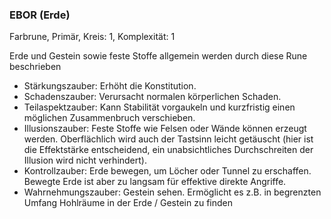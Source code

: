 ### EBOR (Erde)
  
Farbrune, Primär, Kreis: 1, Komplexität: 1

Erde und Gestein sowie feste Stoffe allgemein werden durch diese Rune beschrieben

* Stärkungszauber: Erhöht die Konstitution.
* Schadenszauber: Verursacht normalen körperlichen Schaden.
* Teilaspektzauber: Kann Stabilität vorgaukeln und kurzfristig einen möglichen Zusammenbruch verschieben.
* Illusionszauber: Feste Stoffe wie Felsen oder Wände können erzeugt werden. Oberflächlich wird auch der Tastsinn leicht
getäuscht (hier ist die Effektstärke entscheidend, ein unabsichtliches Durchschreiten der Illusion wird nicht verhindert).
* Kontrollzauber: Erde bewegen, um Löcher oder Tunnel zu erschaffen. Bewegte Erde ist aber zu langsam für effektive direkte Angriffe.
* Wahrnehmungszauber: Gestein sehen. Ermöglicht es z.B. in begrenzten Umfang Hohlräume in der Erde / Gestein zu finden

